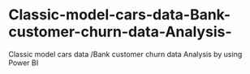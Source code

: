 # Classic-model-cars-data-Bank-customer-churn-data-Analysis-
Classic model cars data /Bank customer churn data Analysis by using Power BI
